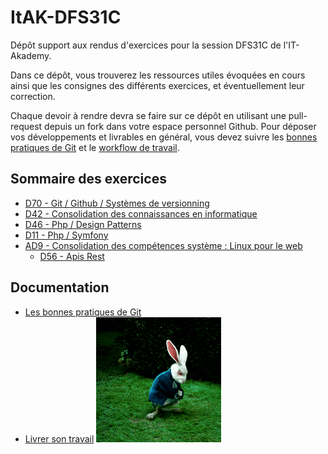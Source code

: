 # ItAK-DFS31C

Dépôt support aux rendus d'exercices pour la session DFS31C de l'IT-Akademy.

Dans ce dépôt, vous trouverez les ressources utiles évoquées en cours ainsi que les consignes des différents exercices, et éventuellement leur correction.

Chaque devoir à rendre devra se faire sur ce dépôt en utilisant une pull-request depuis un fork dans votre espace personnel Github.
Pour déposer vos développements et livrables en général, vous devez suivre les [bonnes pratiques de Git](docs/git.md) et le [workflow de travail](docs/workflow.md).

## Sommaire des exercices

- [D70 - Git / Github / Systèmes de versionning](D70_Git/README.md)
- [D42 - Consolidation des connaissances en informatique](D42_Consolidation_info/README.md)
- [D46 - Php / Design Patterns](D46_Php_Design_Patterns/README.md)
- [D11 - Php / Symfony](D11_Php_Symfony/README.md)
- [AD9 - Consolidation des compétences système : Linux pour le web](AD9_Linux_web/README.md)
  - [D56 - Apis Rest](D56_Api_Rest/README.md)

## Documentation

- [Les bonnes pratiques de Git](docs/git.md)
- [Livrer son travail](docs/workflow.md)
  ![Humorous Git GIF](its-Wrabbit-Time.gif)
